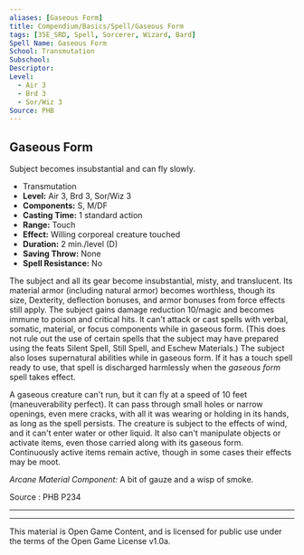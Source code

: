```yaml
---
aliases: [Gaseous Form]
title: Compendium/Basics/Spell/Gaseous Form
tags: [35E_SRD, Spell, Sorcerer, Wizard, Bard]
Spell Name: Gaseous Form
School: Transmutation
Subschool: 
Descriptor: 
Level:
  - Air 3
  - Brd 3
  - Sor/Wiz 3
Source: PHB
---
```



## Gaseous Form

Subject becomes insubstantial and can fly slowly.

*   Transmutation
*   **Level:** Air 3, Brd 3, Sor/Wiz 3
*   **Components:** S, M/DF
*   **Casting Time:** 1 standard action
*   **Range:** Touch
*   **Effect:** Willing corporeal creature touched
*   **Duration:** 2 min./level (D)
*   **Saving Throw:** None
*   **Spell Resistance:** No

<p>The subject and all its gear become insubstantial, misty, and translucent. Its material armor (including natural armor) becomes worthless, though its size, Dexterity, deflection bonuses, and armor bonuses from force effects still apply. The subject gains damage reduction 10/magic and becomes immune to poison and critical hits. It can't attack or cast spells with verbal, somatic, material, or focus components while in gaseous form. (This does not rule out the use of certain spells that the subject may have prepared using the feats Silent Spell, Still Spell, and Eschew Materials.) The subject also loses supernatural abilities while in gaseous form. If it has a touch spell ready to use, that spell is discharged harmlessly when the <i>gaseous form</i> spell takes effect.</p><p>A gaseous creature can't run, but it can fly at a speed of 10 feet (maneuverability perfect). It can pass through small holes or narrow openings, even mere cracks, with all it was wearing or holding in its hands, as long as the spell persists. The creature is subject to the effects of wind, and it can't enter water or other liquid. It also can't manipulate objects or activate items, even those carried along with its gaseous form. Continuously active items remain active, though in some cases their effects may be moot.</p><p><i>Arcane Material Component:</i> A bit of gauze and a wisp of smoke.</p>

Source : PHB P234

---

---

This material is Open Game Content, and is licensed for public use under
the terms of the Open Game License v1.0a.
